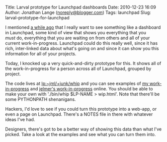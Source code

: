 Title: Larval prototype for Launchpad dashboards
Date: 2010-12-23 16:09
Author: Jonathan Lange (noreply@blogger.com)
Tags: launchpad
Slug: larval-prototype-for-launchpad

I mentioned [a while
ago](http://code.mumak.net/2010/11/and-then-what.html) that I really
want to see something like a dashboard in Launchpad, some kind of view
that shows you everything that you *must* do, everything that you are
waiting on from others and all of your current work-in-progress.
Launchpad could do this really well, since it has rich, inter-linked
data about what's going on and since it can show you this information
for all of your projects.  
  
Today, I knocked up a very quick-and-dirty prototype for this. It shows
all of the work-in-progress for a person across all of Launchpad,
grouped by project.  
  
The code lives at
[lp:\~jml/+junk/whip](https://code.launchpad.net/~jml/+junk/whip) and
you can see examples of [my
work-in-progress](http://people.canonical.com/~jml/jml-wip.html) and
[jelmer's
work-in-progress](http://people.canonical.com/~jml/jelmer-wip.html)
online. You should be able to make your own with './bin/whip \$LP-NAME
\> wip.html'. Note that there'll be some PYTHONPATH shenanigans.  
  
Hackers, I'd love to see if you could turn this prototype into a
web-app, or even a page on Launchpad. There's a NOTES file in there with
whatever ideas I've had.  
  
Designers, there's got to be a better way of showing this data than what
I've picked. Take a look at the examples and see what you can turn them
into.

